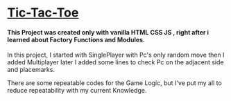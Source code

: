 # [Tic-Tac-Toe](https://mohd-arz.github.io/Tic-Tac-Toe/)

#### This Project was created only with vanilla HTML CSS JS , right after i learned about Factory Functions and Modules.

In this project, I started with SinglePlayer with Pc's only random move then I added Multiplayer later I added some lines to check Pc on the adjacent side and placemarks.

There are some repeatable codes for the Game Logic, but I've put my all to reduce repeatability with my current Knowledge.



